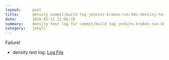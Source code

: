 ```yaml
---
layout:     post
title:      density commit/build tag jenkins-kraken-run-k8s-density-tests-67-30
date:       2016-05-11 22:06:38
summary:    density test log for commit/build tag jenkins-kraken-run-k8s-density-tests-67-30.
category:   jekyll
---
```


Failure!

- density test log: [Log File](http://s3-us-west-2.amazonaws.com/kraken-e2e-logs/density/jenkins-kraken-run-k8s-density-tests-67-30/build-log.txt)
